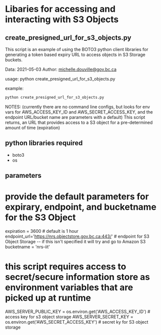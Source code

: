 # Libaries for accessing and interacting with S3 Objects

## create_presigned_url_for_s3_objects.py

This script is an example of using the BOTO3 python client libraries for generating a token based expiry URL to access objects in S3 Storage buckets.

   Data: 2021-05-03
   Author: michelle.douville@gov.bc.ca
   
   usage: python create_presigned_url_for_s3_objects.py

   example: 
```bash
python create_presigned_url_for_s3_objects.py
```

   NOTES:  (currently there are no command line configs, but looks for env vars for AWS_ACCESS_KEY_ID and AWS_SECRET_ACCESS_KEY, 
   and the endpoint URL/bucket name are parameters with a default)
   This script returns, an URL that provides access to a S3 object for a pre-determined amount of time (expiration)
 

## python libraries required
* boto3
* os

## parameters 
# provide the default parameters for expirary, endpoint, and bucketname for the S3 Object
expiration = 3600 # default is 1 hour
endpoint_url='https://nrs.objectstore.gov.bc.ca:443/' # endpoint for S3 Object Storage -- if this isn't specified it will try and go to Amazon S3
bucketname = 'nrs-iit'

# this script requires access to secret/secure information store as environment variables that are picked up at runtime
AWS_SERVER_PUBLIC_KEY = os.environ.get('AWS_ACCESS_KEY_ID')  # access key for s3 object storage 
AWS_SERVER_SECRET_KEY = os.environ.get('AWS_SECRET_ACCESS_KEY') # secret ky for S3 object storage

